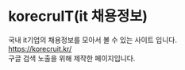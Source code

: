 # korecruIT(it 채용정보)  
국내 it기업의 채용정보를 모아서 볼 수 있는 사이트 입니다.  
https://korecruit.kr/  
구글 검색 노출을 위해 제작한 페이지입니다.
